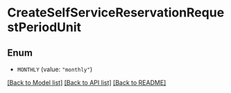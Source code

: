 # CreateSelfServiceReservationRequestPeriodUnit

## Enum


* `MONTHLY` (value: `"monthly"`)


[[Back to Model list]](../README.md#documentation-for-models) [[Back to API list]](../README.md#documentation-for-api-endpoints) [[Back to README]](../README.md)


